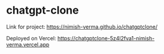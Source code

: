 # chatgpt-clone

Link for project:
 https://nimish-verma.github.io/chatgptclone/

Deployed on Vercel: 
https://chatgptclone-5z4l2fva1-nimish-verma.vercel.app
